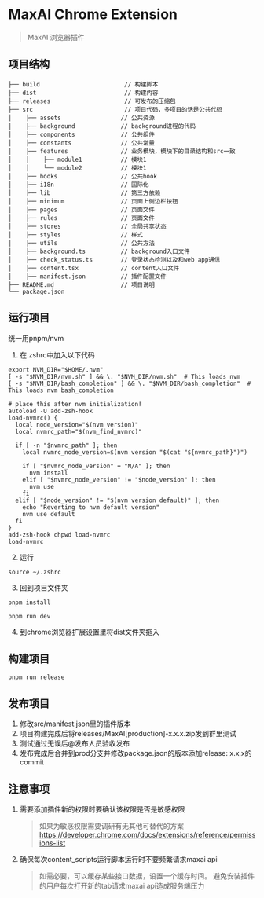 # MaxAI Chrome Extension
> MaxAI 浏览器插件

## 项目结构

```
├── build                        // 构建脚本
├── dist                         // 构建内容
├── releases                     // 可发布的压缩包
├── src                          // 项目代码，多项目的话是公共代码
│    ├── assets                 // 公共资源
│    ├── background             // background进程的代码 
│    ├── components             // 公共组件
│    ├── constants              // 公共常量
│    ├── features               // 业务模块，模块下的目录结构和src一致
│    │    ├── module1           // 模块1
│    │    └── module2           // 模块1 
│    ├── hooks                  // 公共hook
│    ├── i18n                   // 国际化
│    ├── lib                    // 第三方依赖
│    ├── minimum                // 页面上侧边栏按钮
│    ├── pages                  // 页面文件
│    ├── rules                  // 页面文件
│    ├── stores                 // 全局共享状态
│    ├── styles                 // 样式
│    ├── utils                  // 公共方法
│    ├── background.ts          // background入口文件
│    ├── check_status.ts        // 登录状态检测以及和web app通信
│    ├── content.tsx            // content入口文件
│    ├── manifest.json          // 插件配置文件
├── README.md                   // 项目说明
└── package.json
```

## 运行项目

统一用pnpm/nvm

1. 在.zshrc中加入以下代码
```shell
export NVM_DIR="$HOME/.nvm"
[ -s "$NVM_DIR/nvm.sh" ] && \. "$NVM_DIR/nvm.sh"  # This loads nvm
[ -s "$NVM_DIR/bash_completion" ] && \. "$NVM_DIR/bash_completion"  # This loads nvm bash_completion

# place this after nvm initialization!
autoload -U add-zsh-hook
load-nvmrc() {
  local node_version="$(nvm version)"
  local nvmrc_path="$(nvm_find_nvmrc)"

  if [ -n "$nvmrc_path" ]; then
    local nvmrc_node_version=$(nvm version "$(cat "${nvmrc_path}")")

    if [ "$nvmrc_node_version" = "N/A" ]; then
      nvm install
    elif [ "$nvmrc_node_version" != "$node_version" ]; then
      nvm use
    fi
  elif [ "$node_version" != "$(nvm version default)" ]; then
    echo "Reverting to nvm default version"
    nvm use default
  fi
}
add-zsh-hook chpwd load-nvmrc
load-nvmrc
```

2. 运行
```shell
source ~/.zshrc
```

3. 回到项目文件夹
```shell
pnpm install
```
```shell
pnpm run dev
```

4. 到chrome浏览器扩展设置里将dist文件夹拖入

## 构建项目

```shell
pnpm run release
```

## 发布项目

1. 修改src/manifest.json里的插件版本
2. 项目构建完成后将releases/MaxAI[production]-x.x.x.zip发到群里测试
3. 测试通过无误后@发布人员验收发布
4. 发布完成后合并到prod分支并修改package.json的版本添加release: x.x.x的commit

## 注意事项

1. 需要添加插件新的权限时要确认该权限是否是敏感权限
   > 如果为敏感权限需要调研有无其他可替代的方案
   > https://developer.chrome.com/docs/extensions/reference/permissions-list
2. 确保每次content_scripts运行脚本运行时不要频繁请求maxai api
   > 如需必要，可以缓存某些接口数据，设置一个缓存时间。
   > 避免安装插件的用户每次打开新的tab请求maxai api造成服务端压力
